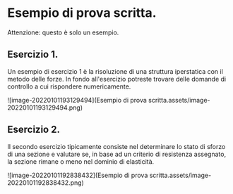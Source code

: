 # Esempio di prova scritta.

Attenzione: questo è solo un esempio.

## Esercizio 1.

Un esempio di esercizio 1 è la risoluzione di una struttura iperstatica con il metodo delle forze. In fondo all'esercizio potreste trovare delle domande di controllo a cui rispondere numericamente.

![image-20220101193129494](Esempio di prova scritta.assets/image-20220101193129494.png)



## Esercizio 2.

Il secondo esercizio tipicamente consiste nel determinare lo stato di sforzo di una sezione e valutare se, in base ad un criterio di resistenza assegnato, la sezione rimane o meno nel dominio di elasticità.

![image-20220101192838432](Esempio di prova scritta.assets/image-20220101192838432.png)



<script type="text/javascript" src="https://freevisitorcounters.com/en/home/counter/905518/t/0"></script>